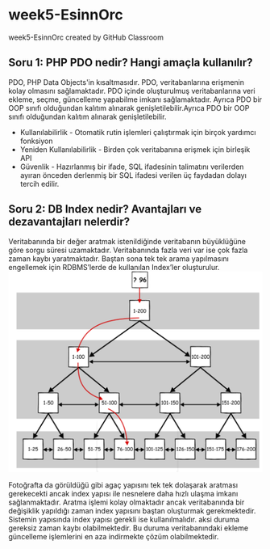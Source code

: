 # week5-EsinnOrc
week5-EsinnOrc created by GitHub Classroom

## Soru 1: PHP PDO nedir? Hangi amaçla kullanılır?

PDO, PHP Data Objects'in kısaltmasıdır. PDO, veritabanlarına erişmenin kolay olmasını sağlamaktadır. PDO içinde oluşturulmuş veritabanlarına veri ekleme, seçme, güncelleme yapabilme imkanı sağlamaktadır. Ayrıca PDO bir OOP sınıfı olduğundan kalıtım alınarak genişletilebilir.Ayrıca PDO bir OOP sınıfı olduğundan kalıtım alınarak genişletilebilir.
- Kullanılabilirlik - Otomatik rutin işlemleri çalıştırmak için birçok yardımcı fonksiyon 
- Yeniden Kullanılabilirlik - Birden çok veritabanına erişmek için birleşik API 
- Güvenlik - Hazırlanmış bir ifade, SQL ifadesinin talimatını verilerden ayıran önceden derlenmiş bir SQL ifadesi 
verilen üç faydadan dolayı tercih edilir.

## Soru 2: DB Index nedir? Avantajları ve dezavantajları nelerdir?
Veritabanında bir değer aratmak istenildiğinde veritabanın büyüklüğüne göre sorgu süresi uzamaktadır. Veritabanında fazla veri var ise çok fazla zaman kaybı yaratmaktadır. Baştan sona tek tek arama yapılmasını engellemek için   RDBMS’lerde de kullanılan Index’ler oluşturulur.
<picture>
    <img alt="UmlDiygram" src="https://raw.githubusercontent.com/EnUygunPatikaBootCamp/week5-EsinnOrc/main/IndexImage.png?token=GHSAT0AAAAAABVERWRTDRYXEFYN2G2XH3N2YW4HAVA">
</picture>

Fotoğrafta da görüldüğü gibi agaç yapısını tek tek dolaşarak aratması gerekecekti ancak index yapısı ile nesnelere daha hızlı ulaşma imkanı sağlanmaktadır. Aratma işlemi kolay olmaktadır ancak veritabanında bir değişiklik yapıldığı zaman index yapısını baştan oluşturmak gerekmektedir. Sistemin yapısında index yapısı gerekli ise kullanılmalıdır. aksi duruma gereksiz zaman kaybı olabilmektedir. Bu duruma veritabanındaki ekleme güncelleme işlemlerini en aza indirmekte çözüm olabilmektedir. 
